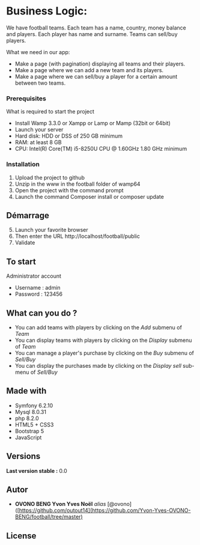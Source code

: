 # Business Logic:

We have football teams. Each team has a name, country, money balance and players.
Each player has name and surname.
Teams can sell/buy players.

What we need in our app:
- Make a page (with pagination) displaying all teams and their players.
- Make a page where we can add a new team and its players.
- Make a page where we can sell/buy a player for a certain amount between two teams.

### Prerequisites

What is required to start the project

- Install Wamp 3.3.0 or Xampp or Lamp or Mamp (32bit or 64bit)
- Launch your server
- Hard disk: HDD or DSS of 250 GB minimum
- RAM: at least 8 GB
- CPU: Intel(R) Core(TM) i5-8250U CPU @ 1.60GHz 1.80 GHz minimum

### Installation

1) Upload the project to github
2) Unzip in the www in the football folder of wamp64
3) Open the project with the command prompt
4) Launch the command Composer install or composer update

## Démarrage

5) Launch your favorite browser
6) Then enter the URL http://localhost/football/public
7) Validate

## To start

Administrator account
- Username : admin
- Password : 123456

## What can you do ?
- You can add teams with players by clicking on the *Add* submenu of *Team*
- You can display teams with players by clicking on the *Display* submenu of *Team*
- You can manage a player's purchase by clicking on the *Buy* submenu of *Sell/Buy*
- You can display the purchases made by clicking on the *Display sell* sub-menu of *Sell/Buy*

## Made with

- Symfony 6.2.10
- Mysql 8.0.31
- php 8.2.0
- HTML5 + CSS3
- Bootstrap 5
- JavaScript

## Versions
**Last version stable :** 0.0

## Autor

* **OVONO BENG Yvon Yves Noël** _alias_ [@ovono]([https://github.com/outout14](https://github.com/Yvon-Yves-OVONO-BENG/football/tree/master)

## License
